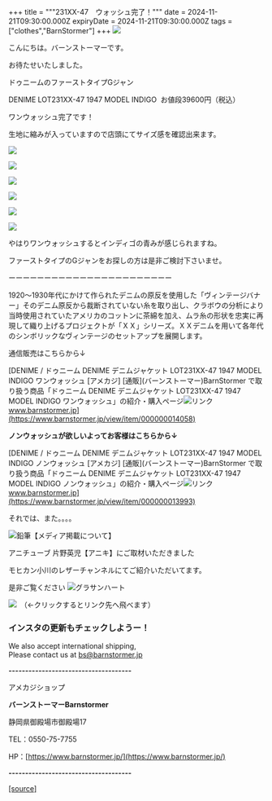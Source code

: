 +++
title = """231XX-47　ウォッシュ完了！"""
date = 2024-11-21T09:30:00.000Z
expiryDate = 2024-11-21T09:30:00.000Z
tags = ["clothes","BarnStormer"]
+++
[![](https://stat.ameba.jp/user_images/20231023/16/barnstormer-go/b2/03/p/o0420015015354743273.png)](https://ameblo.jp/barnstormer-go/entry-12825670498.html)

こんにちは。バーンストーマーです。

お待たせいたしました。

ドゥニームのファーストタイプGジャン

DENIME LOT231XX-47 1947 MODEL INDIGO  お値段39600円（税込）

ワンウォッシュ完了です！

生地に縮みが入っていますので店頭にてサイズ感を確認出来ます。

[![](https://stat.ameba.jp/user_images/20241121/18/barnstormer-go/1a/4e/j/o0466070015512642579.jpg)](https://stat.ameba.jp/user_images/20241121/18/barnstormer-go/1a/4e/j/o0466070015512642579.jpg)

[![](https://stat.ameba.jp/user_images/20241121/18/barnstormer-go/d1/69/j/o0466070015512642582.jpg)](https://stat.ameba.jp/user_images/20241121/18/barnstormer-go/d1/69/j/o0466070015512642582.jpg)

[![](https://stat.ameba.jp/user_images/20241121/18/barnstormer-go/e2/37/j/o0467070115512647193.jpg)](https://stat.ameba.jp/user_images/20241121/18/barnstormer-go/e2/37/j/o0467070115512647193.jpg)

[![](https://stat.ameba.jp/user_images/20241121/18/barnstormer-go/58/1e/j/o0466070015512647206.jpg)](https://stat.ameba.jp/user_images/20241121/18/barnstormer-go/58/1e/j/o0466070015512647206.jpg)

[![](https://stat.ameba.jp/user_images/20241121/18/barnstormer-go/ff/57/j/o0466070015512647241.jpg)](https://stat.ameba.jp/user_images/20241121/18/barnstormer-go/ff/57/j/o0466070015512647241.jpg)

[![](https://stat.ameba.jp/user_images/20241121/18/barnstormer-go/42/2c/j/o0466070015512647270.jpg)](https://stat.ameba.jp/user_images/20241121/18/barnstormer-go/42/2c/j/o0466070015512647270.jpg)

やはりワンウォッシュするとインディゴの青みが感じられますね。

ファーストタイプのGジャンをお探しの方は是非ご検討下さいませ。

ーーーーーーーーーーーーーーーーーーーーーーー

1920～1930年代にかけて作られたデニムの原反を使用した「ヴィンテージバナー」そのデニム原反から裁断されていない糸を取り出し、クラボウの分析により当時使用されていたアメリカのコットンに茶綿を加え、ムラ糸の形状を忠実に再現して織り上げるプロジェクトが「ＸＸ」シリーズ。ＸＸデニムを用いて各年代のシンボリックなヴィンテージのセットアップを展開します。

通信販売はこちらから↓

[DENIME / ドゥニーム DENIME デニムジャケット LOT231XX-47 1947 MODEL INDIGO ワンウォッシュ \[アメカジ\] \[通販\](バーンストーマー)BarnStormer で取り扱う商品「ドゥニーム DENIME デニムジャケット LOT231XX-47 1947 MODEL INDIGO ワンウォッシュ」の紹介・購入ページ![リンク](https://c.stat100.ameba.jp/ameblo/symbols/v3.20.0/svg/gray/editor_link.svg)www.barnstormer.jp](https://www.barnstormer.jp/view/item/000000014058)

**ノンウォッシュが欲しいよってお客様はこちらから↓**

[DENIME / ドゥニーム DENIME デニムジャケット LOT231XX-47 1947 MODEL INDIGO ノンウォッシュ \[アメカジ\] \[通販\](バーンストーマー)BarnStormer で取り扱う商品「ドゥニーム DENIME デニムジャケット LOT231XX-47 1947 MODEL INDIGO ノンウォッシュ」の紹介・購入ページ![リンク](https://c.stat100.ameba.jp/ameblo/symbols/v3.20.0/svg/gray/editor_link.svg)www.barnstormer.jp](https://www.barnstormer.jp/view/item/000000013993)

それでは、また。。。。

![鉛筆](https://stat100.ameba.jp/blog/ucs/img/char/char3/519.png)【メディア掲載について】

アニチューブ 片野英児【アニキ】にご取材いただきました

モヒカン小川のレザーチャンネルにてご紹介いただいてます。

是非ご覧ください ![グラサンハート](https://stat100.ameba.jp/blog/ucs/img/char/char3/148.png)

[![](https://stat.ameba.jp/user_images/20230412/16/barnstormer-go/6a/23/p/o0108010815269242493.png)](https://www.instagram.com/barnstormer_daily/)　（←クリックするとリンク先へ飛べます）

### インスタの更新もチェックしようー！

We also accept international shipping,  
Please contact us at bs@barnstormer.jp

**\-------------------------------------**

アメカジショップ

**バーンストーマーBarnstormer**

静岡県御殿場市御殿場17

TEL：0550-75-7755

HP：[https://www.barnstormer.jp/](https://www.barnstormer.jp/)

**\-------------------------------------**

[[source]](https://ameblo.jp/barnstormer-go/entry-12875853311.html)
